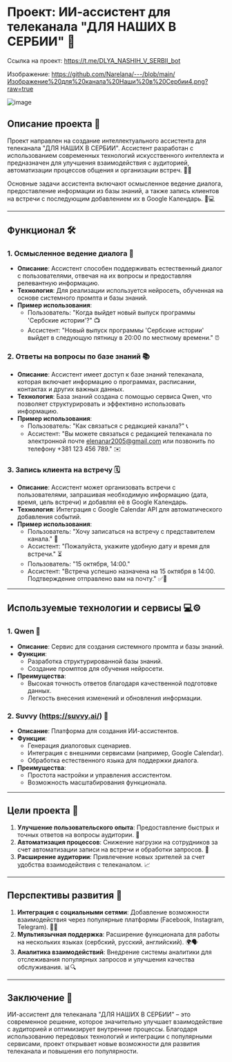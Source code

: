 # Проект: ИИ-ассистент для телеканала "ДЛЯ НАШИХ В СЕРБИИ" 🌟

Ссылка на проект: https://t.me/DLYA_NASHIH_V_SERBII_bot

Изображение: https://github.com/Narelana/---/blob/main/Изображение%20для%20канала%20Наши%20в%20Сербии4.png?raw=true

![image](https://github.com/user-attachments/assets/e510b535-1970-4e3c-b18e-613e0533e112)


## Описание проекта 📝

Проект направлен на создание интеллектуального ассистента для телеканала "ДЛЯ НАШИХ В СЕРБИИ". Ассистент разработан с использованием современных технологий искусственного интеллекта и предназначен для улучшения взаимодействия с аудиторией, автоматизации процессов общения и организации встреч. 🤖✨

Основные задачи ассистента включают осмысленное ведение диалога, предоставление информации из базы знаний, а также запись клиентов на встречи с последующим добавлением их в Google Календарь. 📅💻

---

## Функционал 🛠️

### 1. Осмысленное ведение диалога 💬
- **Описание**: Ассистент способен поддерживать естественный диалог с пользователями, отвечая на их вопросы и предоставляя релевантную информацию.
- **Технология**: Для реализации используется нейросеть, обученная на основе системного промпта и базы знаний.
- **Пример использования**:
  - Пользователь: "Когда выйдет новый выпуск программы 'Сербские истории'?" 📺
  - Ассистент: "Новый выпуск программы 'Сербские истории' выйдет в следующую пятницу в 20:00 по местному времени." ⏰

### 2. Ответы на вопросы по базе знаний 📚
- **Описание**: Ассистент имеет доступ к базе знаний телеканала, которая включает информацию о программах, расписании, контактах и других важных данных.
- **Технология**: База знаний создана с помощью сервиса Qwen, что позволяет структурировать и эффективно использовать информацию.
- **Пример использования**:
  - Пользователь: "Как связаться с редакцией канала?" 📞
  - Ассистент: "Вы можете связаться с редакцией телеканала по электронной почте elenanar2005@gmail.com или позвонить по телефону +381 123 456 789." ✉️

### 3. Запись клиента на встречу 🗓️
- **Описание**: Ассистент может организовать встречи с пользователями, запрашивая необходимую информацию (дата, время, цель встречи) и добавляя её в Google Календарь.
- **Технология**: Интеграция с Google Calendar API для автоматического добавления событий.
- **Пример использования**:
  - Пользователь: "Хочу записаться на встречу с представителем канала." 🤝
  - Ассистент: "Пожалуйста, укажите удобную дату и время для встречи." ⏳
  - Пользователь: "15 октября, 14:00."
  - Ассистент: "Встреча успешно назначена на 15 октября в 14:00. Подтверждение отправлено вам на почту." ✅📧

---

## Используемые технологии и сервисы 💻⚙️

### 1. Qwen 🧠
- **Описание**: Сервис для создания системного промпта и базы знаний.
- **Функции**:
  - Разработка структурированной базы знаний.
  - Создание промптов для обучения нейросети.
- **Преимущества**:
  - Высокая точность ответов благодаря качественной подготовке данных.
  - Легкость внесения изменений и обновления информации.

### 2. Suvvy (https://suvvy.ai/) 🚀
- **Описание**: Платформа для создания ИИ-ассистентов.
- **Функции**:
  - Генерация диалоговых сценариев.
  - Интеграция с внешними сервисами (например, Google Calendar).
  - Обработка естественного языка для поддержки диалога.
- **Преимущества**:
  - Простота настройки и управления ассистентом.
  - Возможность масштабирования функционала.

---

## Цели проекта 🎯

1. **Улучшение пользовательского опыта**: Предоставление быстрых и точных ответов на вопросы аудитории. 🙌
2. **Автоматизация процессов**: Снижение нагрузки на сотрудников за счет автоматизации записи на встречи и обработки запросов. 🤖
3. **Расширение аудитории**: Привлечение новых зрителей за счет удобства взаимодействия с телеканалом. 📈

---

## Перспективы развития 🌱

1. **Интеграция с социальными сетями**: Добавление возможности взаимодействия через популярные платформы (Facebook, Instagram, Telegram). 📱🌐
2. **Мультиязычная поддержка**: Расширение функционала для работы на нескольких языках (сербский, русский, английский). 🌍🗣️
3. **Аналитика взаимодействий**: Внедрение системы аналитики для отслеживания популярных запросов и улучшения качества обслуживания. 📊🔍

---

## Заключение 🏁

ИИ-ассистент для телеканала "ДЛЯ НАШИХ В СЕРБИИ" – это современное решение, которое значительно улучшает взаимодействие с аудиторией и оптимизирует внутренние процессы. Благодаря использованию передовых технологий и интеграции с популярными сервисами, проект открывает новые возможности для развития телеканала и повышения его популярности.  
